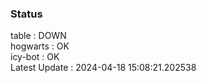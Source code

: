 ### Status


table : DOWN  
hogwarts : OK  
icy-bot : OK  
Latest Update : 2024-04-18 15:08:21.202538

